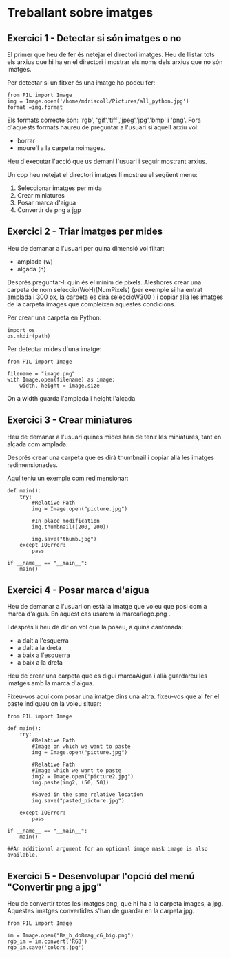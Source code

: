 # Treballant sobre imatges

## Exercici 1 - Detectar si són imatges o no

El primer que heu de fer és netejar el directori imatges. Heu de llistar tots els arxius que hi ha en el directori i mostrar els noms dels arxius que no són imatges.

Per detectar si un fitxer és una imatge ho podeu fer:
```python3=
from PIL import Image
img = Image.open('/home/mdriscoll/Pictures/all_python.jpg')
format =img.format
```

Els formats correcte són:
'rgb', 'gif','tiff','jpeg','jpg','bmp' i 'png'.
Fora d'aquests formats haureu de preguntar a l'usuari si aquell arxiu vol:

- borrar
- moure'l a la carpeta noimages.

Heu d'executar l'acció que us demani l'usuari i seguir mostrant arxius.

Un cop heu netejat el directori imatges li mostreu el següent menu:

1. Seleccionar imatges per mida
2. Crear miniatures
3. Posar marca d'aigua
4. Convertir de png a jgp

## Exercici 2 - Triar imatges per mides

Heu de demanar a l'usuari per quina dimensió vol filtar:
- amplada (w)
- alçada (h)

Després preguntar-li quin és el mínim de píxels.
Aleshores crear una carpeta de nom seleccio(WoH)(NumPixels) (per exemple si ha entrat amplada i 300 px, la carpeta es dirà seleccioW300 ) i copiar allà les imatges de la carpeta images que compleixen aquestes condicions.

Per crear una carpeta en Python:

```python3=
import os
os.mkdir(path)
```

Per detectar mides d'una imatge:

```python3=
from PIL import Image 

filename = "image.png"
with Image.open(filename) as image: 
    width, height = image.size 
```

On a width guarda l'amplada i height l'alçada.

## Exercici 3 - Crear miniatures

Heu de demanar a l'usuari quines mides han de tenir les miniatures, tant en alçada com amplada.

Després crear una carpeta que es dirà thumbnail i copiar allà les imatges redimensionades.

Aquí teniu un exemple com redimensionar:
```python3=
def main(): 
	try: 
		#Relative Path 
		img = Image.open("picture.jpg") 
		
		#In-place modification 
		img.thumbnail((200, 200)) 
		
		img.save("thumb.jpg") 
	except IOError: 
		pass

if __name__ == "__main__": 
	main()
```

## Exercici 4 - Posar marca d'aigua

Heu de demanar a l'usuari on està la imatge que voleu que posi com  a marca d'aigua. En aquest cas usarem la marca/logo.png .

I després li heu de dir on vol que la poseu, a quina cantonada:
- a dalt a l'esquerra
- a dalt a la dreta
- a baix a l'esquerra
- a baix a la dreta

Heu de crear una carpeta que es digui marcaAigua i allà guardareu les imatges amb la marca d'aigua.

Fixeu-vos aquí com posar una imatge dins una altra. fixeu-vos que al fer el paste indiqueu on la voleu situar:

```python3=
from PIL import Image 

def main(): 
	try: 
		#Relative Path 
		#Image on which we want to paste 
		img = Image.open("picture.jpg") 
		
		#Relative Path 
		#Image which we want to paste 
		img2 = Image.open("picture2.jpg") 
		img.paste(img2, (50, 50)) 
		
		#Saved in the same relative location 
		img.save("pasted_picture.jpg") 
		
	except IOError: 
		pass

if __name__ == "__main__": 
	main() 

##An additional argument for an optional image mask image is also available. 

```

## Exercici 5 - Desenvolupar l'opció del menú "Convertir png a jpg"

Heu de convertir totes les imatges png, que hi ha a la carpeta images, a jpg.  Aquestes imatges convertides s'han de guardar en la carpeta jpg.

```python3=
from PIL import Image

im = Image.open("Ba_b_do8mag_c6_big.png")
rgb_im = im.convert('RGB')
rgb_im.save('colors.jpg')
```

